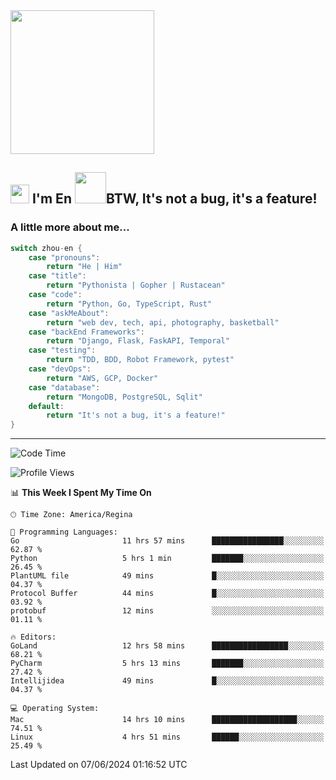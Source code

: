 <img align='center' src="https://media.giphy.com/media/GP1TJJSV4Ys1r64q2A/giphy.gif" width="230">

<h2><img src="https://emojis.slackmojis.com/emojis/images/1531849430/4246/blob-sunglasses.gif?1531849430" width="30"/> I'm En <img src="https://media.giphy.com/media/12oufCB0MyZ1Go/giphy.gif" width="50">BTW, It's not a bug, it's a feature!</h2>


<!-- <img align='right' src="https://media.giphy.com/media/M9gbBd9nbDrOTu1Mqx/giphy.gif" width="230"> -->


### A little more about me... 
<!--
```javascript
const zhou-en = {
    pronouns: "He" | "Him",
    title: "Pythonista" | "Gopher" | "Rustacean",
    code: ["Python", "Go", "Rust", "TypeScript"],
    askMeAbout: ["web dev", "tech", "app dev", "photography"],
    technologies: {
        backEnd: {
            python: ["Django", "Flask", "FaskAPI"],
            go: []
        },
        scraping: ["selenium", "scrapy", "spider"],
        testing: ["Robot Framework"],
        devOps: ["AWS", "Docker", "GCP", "Nginx"],
        databases: ["mongo", "postgresql", "sqlite"],
        misc: ["Firebase", "Heroku"]
    },
    architecture: ["Event Driven Architecture", "Microservices"],
    currentFocus: ["Temporal", "Rust"],
    funFact: "It's not a bug, it's a feature!"
};
```
  -->

```go
switch zhou-en {
    case "pronouns":
        return "He | Him"
    case "title":
        return "Pythonista | Gopher | Rustacean"
    case "code":
        return "Python, Go, TypeScript, Rust"
    case "askMeAbout":
        return "web dev, tech, api, photography, basketball"
    case "backEnd Frameworks":
        return "Django, Flask, FaskAPI, Temporal"
    case "testing":
        return "TDD, BDD, Robot Framework, pytest"
    case "devOps":
        return "AWS, GCP, Docker"
    case "database":
        return "MongoDB, PostgreSQL, Sqlit"
    default:
        return "It's not a bug, it's a feature!"
}
```




---
<!--START_SECTION:waka-->
![Code Time](http://img.shields.io/badge/Code%20Time-1%2C472%20hrs%2059%20mins-blue)

![Profile Views](http://img.shields.io/badge/Profile%20Views-0-blue)

📊 **This Week I Spent My Time On** 

```text
🕑︎ Time Zone: America/Regina

💬 Programming Languages: 
Go                       11 hrs 57 mins      ████████████████░░░░░░░░░   62.87 % 
Python                   5 hrs 1 min         ███████░░░░░░░░░░░░░░░░░░   26.45 % 
PlantUML file            49 mins             █░░░░░░░░░░░░░░░░░░░░░░░░   04.37 % 
Protocol Buffer          44 mins             █░░░░░░░░░░░░░░░░░░░░░░░░   03.92 % 
protobuf                 12 mins             ░░░░░░░░░░░░░░░░░░░░░░░░░   01.11 % 

🔥 Editors: 
GoLand                   12 hrs 58 mins      █████████████████░░░░░░░░   68.21 % 
PyCharm                  5 hrs 13 mins       ███████░░░░░░░░░░░░░░░░░░   27.42 % 
Intellijidea             49 mins             █░░░░░░░░░░░░░░░░░░░░░░░░   04.37 % 

💻 Operating System: 
Mac                      14 hrs 10 mins      ███████████████████░░░░░░   74.51 % 
Linux                    4 hrs 51 mins       ██████░░░░░░░░░░░░░░░░░░░   25.49 % 
```


 Last Updated on 07/06/2024 01:16:52 UTC
<!--END_SECTION:waka-->
